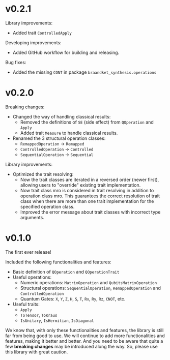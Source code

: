 # v0.2.1

Library improvements:

- Added trait `ControlledApply`

Developing improvements:

- Added GitHub workflow for building and releasing.

Bug fixes:

- Added the missing `CONT` in package `braandket_synthesis.operations`

# v0.2.0

Breaking changes:

- Changed the way of handling classical results:
  - Removed the definitions of `SE` (side effect) from `QOperation` and `Apply`
  - Added trait `Measure` to handle classical results.
- Renamed the 3 structural operation classes:
  - `RemappedOperation` → `Remapped`
  - `ControlledOperation` → `Controlled`
  - `SequentialOperation` → `Sequential`

Library improvements:

- Optimized the trait resolving:
  - Now the trait classes are iterated in a reversed order (newer first), allowing users to "override" existing trait implementation.
  - Now trait class mro is considered in trait resolving in addition to operation class mro. This guarantees the correct resolution of trait class when there are more than one trait implementation for the specified operation class.
  - Improved the error message about trait classes with incorrect type arguments.

# v0.1.0

The first ever release!

Included the following functionalities and features:

- Basic definition of `QOperation` and `QOperationTrait`
- Useful operations:
  - Numeric operations: `MatrixOperation` and `QubitsMatrixOperation`
  - Structural operations: `SequentialOperation`, `RemappedOperation` and `ControlledOperation`
  - Quantum Gates: `X`, `Y`, `Z`, `H`, `S`, `T`, `Rx`, `Ry`, `Rz`, `CNOT`, etc.
- Useful traits:
  - `Apply`
  - `ToTensor`, `ToKraus`
  - `IsUnitary`, `IsHermitian`, `IsDiagonal`

We know that, with only these functionalities and features, the library is still far from being good to use. We will continue to add more functionalities and features, making it better and better. And you need to be aware that quite a few **breaking changes** may be introduced along the way. So, please use this library with great caution.
